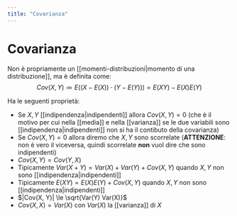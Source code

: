 ```yaml
---
title: "Covarianza"
---
```

# Covarianza
Non è propriamente un [[momenti-distribuzioni|momento di una distribuzione]], ma è  definita come:
$$
    Cov(X, Y) \coloneqq E((X - E(X)) \cdot (Y - E(Y))) = E(XY) - E(X) E(Y)
$$

Ha le seguenti proprietà:
- Se $X, Y$ [[indipendenza|indipendenti]] allora $Cov(X, Y) = 0$ (che è il motivo per cui nella [[media]] e nella [[varianza]] se le due variabili sono [[indipendenza|indipendenti]] non si ha il contibuto della covarianza)
- Se $Cov(X, Y) = 0$ allora diremo che $X, Y$ sono scorrelate (**ATTENZIONE**: non è vero il viceversa, quindi scorrelate **non** vuol dire che sono indipendenti)
- $Cov(X, Y) = Cov(Y, X)$
- Tipicamente $Var(X + Y) = Var(X) + Var(Y) + Cov(X, Y)$ quando $X, Y$ non sono [[indipendenza|indipendenti]]
- Tipicamente $E(X Y) = E(X) E(Y) + Cov(X, Y)$ quando $X, Y$ non sono [[indipendenza|indipendenti]]
- $|Cov(X, Y)| \le \sqrt{Var(Y) Var(X)}$
- $Cov(X, X) = Var(X)$ con $Var(X)$ la [[varianza]] di $X$